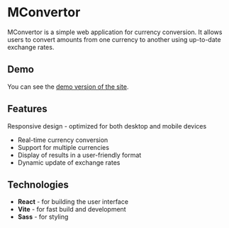 # MConvertor

MConvertor is a simple web application for currency conversion. It allows users to convert amounts from one currency to another using up-to-date exchange rates.

## Demo

You can see the [demo version of the site](https://maricodec.github.io/MConvertor/).

## Features

Responsive design - optimized for both desktop and mobile devices
- Real-time currency conversion
- Support for multiple currencies
- Display of results in a user-friendly format
- Dynamic update of exchange rates
## Technologies

- **React** - for building the user interface
- **Vite** - for fast build and development
- **Sass** - for styling

